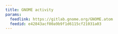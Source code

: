 ```yaml
---
title: GNOME activity
params:
  feedlink: https://gitlab.gnome.org/GNOME.atom
  feedid: e42843acf00a9b9f1d6115cf21031a03
---
```

